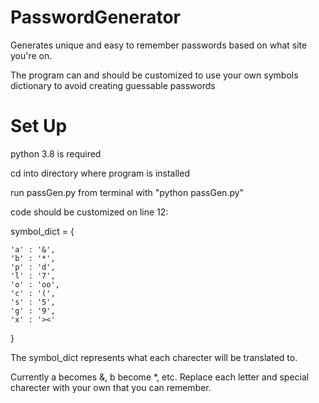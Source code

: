 # PasswordGenerator
Generates unique and easy to remember passwords based on what site you're on.

The program can and should be customized to use your own symbols dictionary to avoid creating guessable passwords

# Set Up
python 3.8 is required

cd into directory where program is installed 

run passGen.py from terminal with "python passGen.py"

code should be customized on line 12:

symbol_dict = {

    'a' : '&',
    'b' : '*',
    'p' : 'd',
    'l' : '7',
    'o' : 'oo',
    'c' : '(',
    's' : '5',
    'g' : '9',
    'x' : '><'
    
}

The symbol_dict represents what each charecter will be translated to.

Currently a becomes &, b become *, etc. Replace each letter and special charecter with your own that you can remember.
